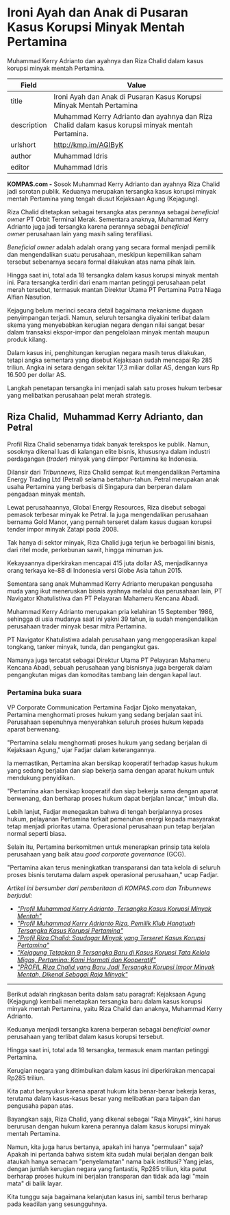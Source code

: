 # Ironi Ayah dan Anak di Pusaran Kasus Korupsi Minyak Mentah Pertamina

Muhammad Kerry Adrianto dan ayahnya dan Riza Chalid dalam kasus korupsi minyak mentah Pertamina.

| Field       | Value                                                       |
|-------------|-------------------------------------------------------------|
| title       | Ironi Ayah dan Anak di Pusaran Kasus Korupsi Minyak Mentah Pertamina |
| description | Muhammad Kerry Adrianto dan ayahnya dan Riza Chalid dalam kasus korupsi minyak mentah Pertamina. |
| urlshort    | http://kmp.im/AGIByK |
| author      | Muhammad Idris |
| editor      | Muhammad Idris |

**KOMPAS.com -** Sosok Muhammad Kerry Adrianto dan ayahnya Riza Chalid jadi sorotan publik. Keduanya merupakan tersangka kasus korupsi minyak mentah Pertamina yang tengah diusut Kejaksaan Agung (Kejagung).

Riza Chalid ditetapkan sebagai tersangka atas perannya sebagai *beneficial owner* PT Orbit Terminal Merak. Sementara anaknya, Muhammad Kerry Adrianto juga jadi tersangka karena perannya sebagai *beneficial owner* perusahaan lain yang masih saling terafiliasi.

*Beneficial owner* adalah adalah orang yang secara formal menjadi pemilik dan mengendalikan suatu perusahaan, meskipun kepemilikan saham tersebut sebenarnya secara formal dilakukan atas nama pihak lain.

Hingga saat ini, total ada 18 tersangka dalam kasus korupsi minyak mentah ini. Para tersangka terdiri dari enam mantan petinggi perusahaan pelat merah tersebut, termasuk mantan Direktur Utama PT Pertamina Patra Niaga Alfian Nasution.

Kejagung belum merinci secara detail bagaimana mekanisme dugaan penyimpangan terjadi. Namun, seluruh tersangka diyakini terlibat dalam skema yang menyebabkan kerugian negara dengan nilai sangat besar dalam transaksi ekspor-impor dan pengelolaan minyak mentah maupun produk kilang.

Dalam kasus ini, penghitungan kerugian negara masih terus dilakukan, tetapi angka sementara yang disebut Kejaksaan sudah mencapai Rp 285 triliun. Angka ini setara dengan sekitar 17,3 miliar dollar AS, dengan kurs Rp 16.500 per dollar AS.

Langkah penetapan tersangka ini menjadi salah satu proses hukum terbesar yang melibatkan perusahaan pelat merah strategis.

## Riza Chalid,  Muhammad Kerry Adrianto, dan Petral

Profil Riza Chalid sebenarnya tidak banyak terekspos ke publik. Namun, sosoknya dikenal luas di kalangan elite bisnis, khususnya dalam industri perdagangan (*trader*) minyak yang diimpor Pertamina ke Indonesia.

Dilansir dari *Tribunnews,* Riza Chalid sempat ikut mengendalikan Pertamina Energy Trading Ltd (Petral) selama bertahun-tahun. Petral merupakan anak usaha Pertamina yang berbasis di Singapura dan berperan dalam pengadaan minyak mentah.

Lewat perusahaannya, Global Energy Resources, Riza disebut sebagai pemasok terbesar minyak ke Petral. Ia juga mengendalikan perusahaan bernama Gold Manor, yang pernah terseret dalam kasus dugaan korupsi tender impor minyak Zatapi pada 2008.

Tak hanya di sektor minyak, Riza Chalid juga terjun ke berbagai lini bisnis, dari ritel mode, perkebunan sawit, hingga minuman jus.

Kekayaannya diperkirakan mencapai 415 juta dollar AS, menjadikannya orang terkaya ke-88 di Indonesia versi Globe Asia tahun 2015.

Sementara sang anak Muhammad Kerry Adrianto merupakan pengusaha muda yang ikut meneruskan bisnis ayahnya melalui dua perusahaan lain, PT Navigator Khatulistiwa dan PT Pelayaran Mahameru Kencana Abadi.

Muhammad Kerry Adrianto merupakan pria kelahiran 15 September 1986, sehingga di usia mudanya saat ini yakni 39 tahun, ia sudah mengendalikan perusahaan trader minyak besar mitra Pertamina.

PT Navigator Khatulistiwa adalah perusahaan yang mengoperasikan kapal tongkang, tanker minyak, tunda, dan pengangkut gas.

Namanya juga tercatat sebagai Direktur Utama PT Pelayaran Mahameru Kencana Abadi, sebuah perusahaan yang bisnisnya juga bergerak dalam pengangkutan migas dan komoditas tambang lain dengan kapal laut.

### Pertamina buka suara

VP Corporate Communication Pertamina Fadjar Djoko menyatakan, Pertamina menghormati proses hukum yang sedang berjalan saat ini. Perusahaan sepenuhnya menyerahkan seluruh proses hukum kepada aparat berwenang.

"Pertamina selalu menghormati proses hukum yang sedang berjalan di Kejaksaan Agung," ujar Fadjar dalam keterangannya.

Ia memastikan, Pertamina akan bersikap kooperatif terhadap kasus hukum yang sedang berjalan dan siap bekerja sama dengan aparat hukum untuk mendukung penyidikan.

\"Pertamina akan bersikap kooperatif dan siap bekerja sama dengan aparat berwenang, dan berharap proses hukum dapat berjalan lancar,\" imbuh dia.

Lebih lanjut, Fadjar menegaskan bahwa di tengah berjalannya proses hukum, pelayanan Pertamina terkait pemenuhan energi kepada masyarakat tetap menjadi prioritas utama. Operasional perusahaan pun tetap berjalan normal seperti biasa.

Selain itu, Pertamina berkomitmen untuk menerapkan prinsip tata kelola perusahaan yang baik atau *good corporate governance* (GCG).

\"Pertamina akan terus meningkatkan transparansi dan tata kelola di seluruh proses bisnis terutama dalam aspek operasional perusahaan,\" ucap Fadjar.

*Artikel ini bersumber dari pemberitaan di KOMPAS.com dan Tribunnews berjudul:*

- [*\"Profil Muhammad Kerry Adrianto, Tersangka Kasus Korupsi Minyak Mentah\"*](https://money.kompas.com/read/2025/07/12/104450126/profil-muhammad-kerry-adrianto-tersangka-kasus-korupsi-minyak-mentah)
- [*\"Profil Muhammad Kerry Adrianto Riza, Pemilik Klub Hangtuah Tersangka Kasus Korupsi Pertamina\"*](https://www.kompas.com/tren/read/2025/02/26/124500465/profil-muhammad-kerry-adrianto-riza-pemilik-klub-hangtuah-tersangka-kasus?page=all)
- [*\"Profil Riza Chalid: Saudagar Minyak yang Terseret Kasus Korupsi Pertamina\"*](https://www.kompas.com/tren/read/2025/07/11/063723465/profil-riza-chalid-saudagar-minyak-yang-jadi-tersangka-korupsi-pertamina-rp?page=all)
- [*\"Kejagung Tetapkan 9 Tersangka Baru di Kasus Korupsi Tata Kelola Migas, Pertamina: Kami Hormati dan Kooperatif\"*](https://money.kompas.com/read/2025/07/11/075000826/kejagung-tetapkan-9-tersangka-baru-di-kasus-korupsi-tata-kelola-migas?page=all)
- [*\"PROFIL Riza Chalid yang Baru Jadi Tersangka Korupsi Impor Minyak Mentah, Dikenal Sebagai Raja Minyak\"*](https://www.tribunnews.com/nasional/2025/07/10/profil-riza-chalid-yang-baru-jadi-tersangka-korupsi-impor-minyak-mentah-dikenal-sebagai-raja-minyak)

---
Berikut adalah ringkasan berita dalam satu paragraf: Kejaksaan Agung (Kejagung) kembali menetapkan tersangka baru dalam kasus korupsi minyak mentah Pertamina, yaitu Riza Chalid dan anaknya, Muhammad Kerry Adrianto.

 Keduanya menjadi tersangka karena berperan sebagai *beneficial owner* perusahaan yang terlibat dalam kasus korupsi tersebut.

 Hingga saat ini, total ada 18 tersangka, termasuk enam mantan petinggi Pertamina.

 Kerugian negara yang ditimbulkan dalam kasus ini diperkirakan mencapai Rp285 triliun.



Kita patut bersyukur karena aparat hukum kita benar-benar bekerja keras, terutama dalam kasus-kasus besar yang melibatkan para taipan dan pengusaha papan atas.

 Bayangkan saja, Riza Chalid, yang dikenal sebagai "Raja Minyak", kini harus berurusan dengan hukum karena perannya dalam kasus korupsi minyak mentah Pertamina.

 Namun, kita juga harus bertanya, apakah ini hanya "permulaan" saja? Apakah ini pertanda bahwa sistem kita sudah mulai berjalan dengan baik ataukah hanya semacam "penyelamatan" nama baik institusi? Yang jelas, dengan jumlah kerugian negara yang fantastis, Rp285 triliun, kita patut berharap proses hukum ini berjalan transparan dan tidak ada lagi "main mata" di balik layar.

 Kita tunggu saja bagaimana kelanjutan kasus ini, sambil terus berharap pada keadilan yang sesungguhnya.
